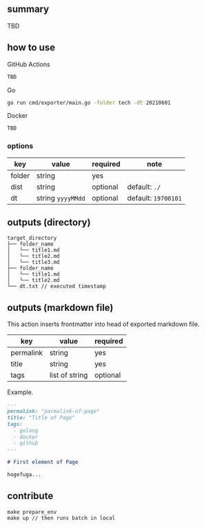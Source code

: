 ## summary

TBD

## how to use

GitHub Actions
```bash
TBD
```

Go
```bash
go run cmd/exporter/main.go -folder tech -dt 20210601
```

Docker
```bash
TBD
```

### options

| key | value | required | note |
| --- | --- | --- | --- |
| folder | string | yes | |
| dist | string | optional | default: `./` |
| dt | string `yyyyMMdd` | optional | default: `19700101` |

## outputs (directory)

```
target_directory
├── folder_name
│   └── title1.md
│   └── title2.md
│   └── title3.md
├── folder_name
│   └── title1.md
│   └── title2.md
└── dt.txt // executed timestamp
```

## outputs (markdown file)

This action inserts frontmatter into head of exported markdown file.

| key | value | required |
| --- | --- | --- |
| permalink | string | yes |
| title | string | yes |
| tags | list of string | optional |


Example.

```markdown
---
permalink: "parmalink-of-page"
title: "Title of Page"
tags:
  - golang
  - docker
  - github
---

# First element of Page

hogefuga...
```

## contribute

```
make prepare_env
make up // then runs batch in local
```
